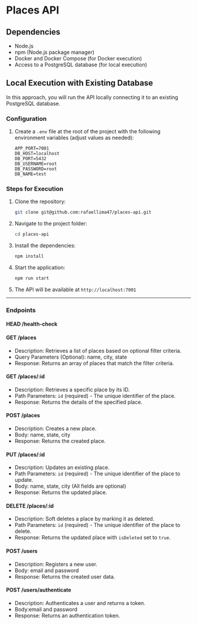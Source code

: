 # Places API

## Dependencies

- Node.js
- npm (Node.js package manager)
- Docker and Docker Compose (for Docker execution)
- Access to a PostgreSQL database (for local execution)

## Local Execution with Existing Database

In this approach, you will run the API locally connecting it to an existing PostgreSQL database.

### Configuration

1. Create a `.env` file at the root of the project with the following environment variables (adjust values as needed):

   ```
   APP_PORT=7001
   DB_HOST=localhost
   DB_PORT=5432
   DB_USERNAME=root
   DB_PASSWORD=root
   DB_NAME=test
   ```

### Steps for Execution

1. Clone the repository:

   ```bash
   git clone git@github.com:rafaellima47/places-api.git
   ```

2. Navigate to the project folder:

   ```bash
   cd places-api
   ```

3. Install the dependencies:

   ```bash
   npm install
   ```

4. Start the application:

   ```bash
   npm run start
   ```

5. The API will be available at `http://localhost:7001`

---

### Endpoints

#### HEAD /health-check

#### GET /places

- Description: Retrieves a list of places based on optional filter criteria.
- Query Parameters (Optional): name, city, state
- Response: Returns an array of places that match the filter criteria.

#### GET /places/:id

- Description: Retrieves a specific place by its ID.
- Path Parameters: `id` (required) - The unique identifier of the place.
- Response: Returns the details of the specified place.

#### POST /places

- Description: Creates a new place.
- Body: name, state, city
- Response: Returns the created place.

#### PUT /places/:id

- Description: Updates an existing place.
- Path Parameters: `id` (required) - The unique identifier of the place to update.
- Body: name, state, city (All fields are optional)
- Response: Returns the updated place.

#### DELETE /places/:id

- Description: Soft deletes a place by marking it as deleted.
- Path Parameters: `id` (required) - The unique identifier of the place to delete.
- Response: Returns the updated place with `isDeleted` set to `true`.

#### POST /users

- Description: Registers a new user.
- Body: email and password
- Response: Returns the created user data.

#### POST /users/authenticate

- Description: Authenticates a user and returns a token.
- Body:email and password
- Response: Returns an authentication token.